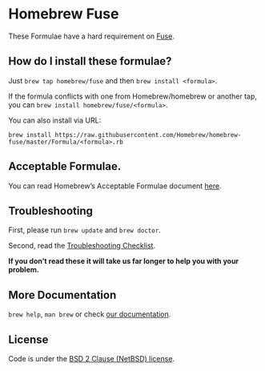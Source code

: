 # Homebrew Fuse

These Formulae have a hard requirement on [Fuse](https://en.wikipedia.org/wiki/Filesystem_in_Userspace).

## How do I install these formulae?

Just `brew tap homebrew/fuse` and then `brew install <formula>`.

If the formula conflicts with one from Homebrew/homebrew or another tap, you can `brew install homebrew/fuse/<formula>`.

You can also install via URL:

```
brew install https://raw.githubusercontent.com/Homebrew/homebrew-fuse/master/Formula/<formula>.rb
```

## Acceptable Formulae.

You can read Homebrew’s Acceptable Formulae document [here](https://github.com/Homebrew/brew/blob/master/share/doc/homebrew/Acceptable-Formulae.md).

## Troubleshooting
First, please run `brew update` and `brew doctor`.

Second, read the [Troubleshooting Checklist](https://github.com/Homebrew/brew/blob/master/share/doc/homebrew/Troubleshooting.md#troubleshooting).

**If you don’t read these it will take us far longer to help you with your problem.**

## More Documentation

`brew help`, `man brew` or check [our documentation](https://github.com/Homebrew/brew/tree/master/share/doc/homebrew#readme).

## License
Code is under the [BSD 2 Clause (NetBSD) license](https://github.com/Homebrew/brew/tree/master/LICENSE.txt).
